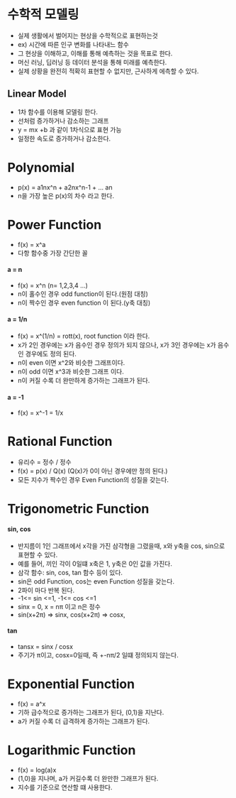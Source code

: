 # 수학적 모델링
- 실제 생활에서 벌어지는 현상을 수학적으로 표현하는것
- ex) 시간에 따른 인구 변화를 나타내느 함수
- 그 현상을 이해하고, 이해를 통해 예측하는 것을 목표로 한다.
- 머신 러닝, 딥러닝 등 데이터 분석을 통해 미래를 예측한다.
- 실제 상황을 완전히 적확히 표현할 수 없지만, 근사하게 에측할 수 있다.

## Linear Model
- 1차 함수를 이용해 모델링 한다.
- 선처럼 증가하거나 감소하는 그래프
- y = mx +b 과 같이 1차식으로 표현 가능
- 일정한 속도로 증가하거나 감소한다.

# Polynomial
- p(x) = a1nx^n + a2nx^n-1 + ... an
- n을 가장 높은 p(x)의 차수 라고 한다.

# Power Function
- f(x) = x^a
- 다항 함수중 가장 간단한 꼴

#### a = n
- f(x) = x^n (n= 1,2,3,4 ...)
- n이 홀수인 경우 odd function이 된다.(원점 대칭)
- n이 짝수인 경우 even function 이 된다.(y축 대칭)

#### a = 1/n
- f(x) = x^(1/n) = rott(x), root function 이라 한다.
- x가 2인 경우에는 x가 음수인 경우 정의가 되지 않으나, x가 3인 경우에는 x가 음수인 경우에도 정의 된다.
- n이 even 이면 x^2와 비슷한 그래프이다.
- n이 odd 이면 x^3과 비슷한 그래프 이다.
- n이 커질 수록 더 완만하게 증가하는 그래프가 된다.

#### a = -1
- f(x) = x^-1 = 1/x

# Rational Function 
- 유리수 = 정수 / 정수
- f(x) = p(x) / Q(x) (Q(x)가 0이 아닌 경우에만 정의 된다.)
- 모든 지수가 짝수인 경우 Even Function의 성질을 갖는다.

# Trigonometric Function

#### sin, cos
- 반지름이 1인 그래프에서 x각을 가진 삼각형을 그렸을때, x와 y축을 cos, sin으로 표현할 수 있다. 
- 예를 들어, 끼인 각이 0일떄 x축은 1, y축은 0인 값을 가진다.
- 삼각 함수: sin, cos, tan 함수 등이 있다.
- sin은 odd Function, cos는 even Function 성질을 갖는다.
- 2파이 마다 반복 된다.
- -1<= sin <=1, -1<= cos <=1 
- sinx = 0, x = nπ 이고 n은 정수
- sin(x+2π) => sinx, cos(x+2π) => cosx, 

#### tan
- tansx = sinx / cosx
- 주기가 π이고, cosx=0일때, 즉 +-nπ/2 일떄 정의되지 않는다.

# Exponential Function 
- f(x) = a^x
- 기하 급수적으로 증가하는 그래프가 된다, (0,1)을 지난다.
- a가 커질 수록 더 급격하게 증가하는 그래프가 된다.

# Logarithmic Function
- f(x) = log(a)x
- (1,0)을 지나며, a가 커길수록 더 완만한 그래프가 된다.
- 지수를 기준으로 연산할 떄 사용한다.